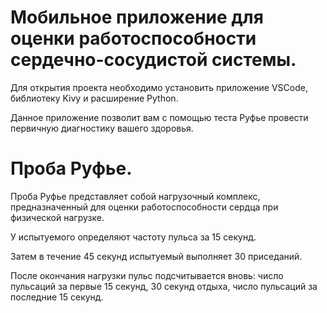 # Мобильное приложение для оценки работоспособности сердечно-сосудистой системы.

Для открытия проекта необходимо установить приложение VSCode, библиотеку Kivy и расширение Python.

Данное приложение позволит вам с помощью теста Руфье провести первичную диагностику вашего
здоровья.

# Проба Руфье.

Проба Руфье представляет собой нагрузочный комплекс, предназначенный для оценки работоспособности
сердца при физической нагрузке.

У испытуемого определяют частоту пульса за 15 секунд.

Затем в течение 45 секунд испытуемый выполняет 30 приседаний.

После окончания нагрузки пульс подсчитывается вновь: число пульсаций за первые 15 секунд, 30 секунд
отдыха, число пульсаций за последние 15 секунд.
